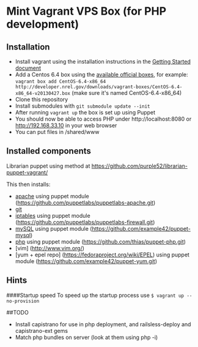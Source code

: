 # Mint Vagrant VPS Box (for PHP development)

## Installation

* Install vagrant using the installation instructions in the [Getting Started document](http://vagrantup.com/v1/docs/getting-started/index.html)
* Add a Centos 6.4 box using the [available official boxes](https://github.com/mitchellh/vagrant/wiki/Available-Vagrant-Boxes), for example: ```vagrant box add CentOS-6.4-x86_64 http://developer.nrel.gov/downloads/vagrant-boxes/CentOS-6.4-x86_64-v20130427.box``` (make sure it's named CentOS-6.4-x86_64)
* Clone this repository
* Install submodules with ```git submodule update --init```
* After running ```vagrant up``` the box is set up using Puppet
* You should now be able to access PHP under http://localhost:8080 or http://192.168.33.10 in your web browser
* You can put files in /shared/www

## Installed components
Librarian puppet using method at https://github.com/purple52/librarian-puppet-vagrant/

This then installs:
* [apache](http://httpd.apache.org/) using puppet module (https://github.com/puppetlabs/puppetlabs-apache.git)
* [git](http://git-scm.com/)
* [iptables](http://wiki.centos.org/HowTos/Network/IPTables) using puppet module (https://github.com/puppetlabs/puppetlabs-firewall.git)
* [mySQL](http://dev.mysql.com/downloads/mysql/) using puppet module (https://github.com/example42/puppet-mysql)
* [php](http://php.net) using puppet module (https://github.com/thias/puppet-php.git)
* [vim] (http://www.vim.org/)
* [yum + epel repo] (https://fedoraproject.org/wiki/EPEL) using puppet module (https://github.com/example42/puppet-yum.git)

## Hints
####Startup speed
To speed up the startup process use ```$ vagrant up --no-provision``` 


##TODO
* Install capistrano for use in php deployment, and railsless-deploy and capistrano-ext gems
* Match php bundles on server (look at them using php -i)

